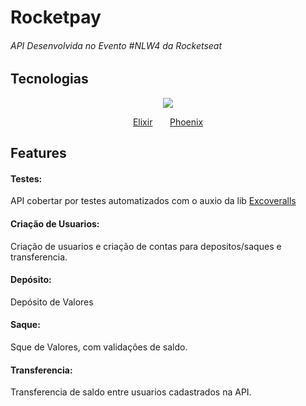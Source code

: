 # Rocketpay

<h6> API Desenvolvida no Evento #NLW4 da Rocketseat </h6>

## Tecnologias

<div>
<p align="center">
<img src="https://miro.medium.com/max/700/1*34-5tbanwB0yo0ccyP_7oA.jpeg"  /> 
 </p>
</div>
<p align="center">
 <a href="https://elixir-lang.org/">Elixir</a> &nbsp &nbsp &nbsp <a href="https://www.phoenixframework.org/">Phoenix</a> 

## Features

 <h4>Testes:</h4> 
  API cobertar por testes automatizados com o auxio da lib <a href="https://github.com/parroty/excoveralls">Excoveralls</a>
 <h4>Criação de Usuarios:</h4> 
  Criação de usuarios e criação de contas para depositos/saques e transferencia.
 <h4>Depósito:</h4>
  Depósito de Valores
  <h4>Saque:</h4>
   Sque de Valores, com validações de saldo.
  <h4>Transferencia:</h4>
  Transferencia de saldo entre usuarios cadastrados na API.
 

